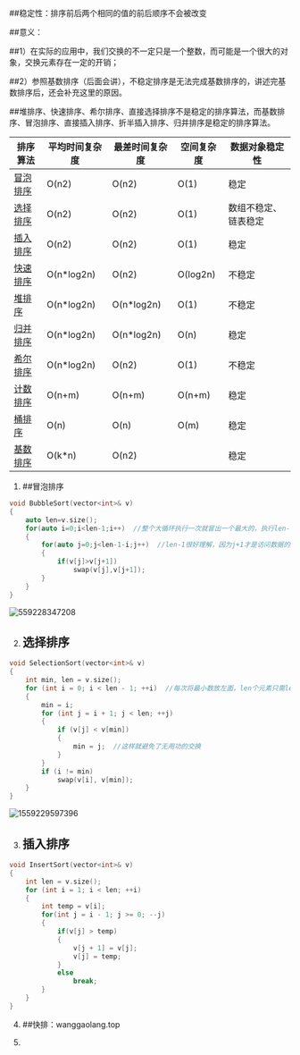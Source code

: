 ##稳定性：排序前后两个相同的值的前后顺序不会被改变

##意义：

##1）在实际的应用中，我们交换的不一定只是一个整数，而可能是一个很大的对象，交换元素存在一定的开销；

##2）参照基数排序（后面会讲），不稳定排序是无法完成基数排序的，讲述完基数排序后，还会补充这里的原因。

##堆排序、快速排序、希尔排序、直接选择排序不是稳定的排序算法，而基数排序、冒泡排序、直接插入排序、折半插入排序、归并排序是稳定的排序算法。



| 排序算法                                                     | 平均时间复杂度 | 最差时间复杂度 | 空间复杂度 | 数据对象稳定性       |
| ------------------------------------------------------------ | -------------- | -------------- | ---------- | -------------------- |
| [冒泡排序](https://github.com/huihut/interview/blob/master/Algorithm/BubbleSort.h) | O(n2)          | O(n2)          | O(1)       | 稳定                 |
| [选择排序](https://github.com/huihut/interview/blob/master/Algorithm/SelectionSort.h) | O(n2)          | O(n2)          | O(1)       | 数组不稳定、链表稳定 |
| [插入排序](https://github.com/huihut/interview/blob/master/Algorithm/InsertSort.h) | O(n2)          | O(n2)          | O(1)       | 稳定                 |
| [快速排序](https://github.com/huihut/interview/blob/master/Algorithm/QuickSort.h) | O(n*log2n)     | O(n2)          | O(log2n)   | 不稳定               |
| [堆排序](https://github.com/huihut/interview/blob/master/Algorithm/HeapSort.cpp) | O(n*log2n)     | O(n*log2n)     | O(1)       | 不稳定               |
| [归并排序](https://github.com/huihut/interview/blob/master/Algorithm/MergeSort.h) | O(n*log2n)     | O(n*log2n)     | O(n)       | 稳定                 |
| [希尔排序](https://github.com/huihut/interview/blob/master/Algorithm/ShellSort.h) | O(n*log2n)     | O(n2)          | O(1)       | 不稳定               |
| [计数排序](https://github.com/huihut/interview/blob/master/Algorithm/CountSort.cpp) | O(n+m)         | O(n+m)         | O(n+m)     | 稳定                 |
| [桶排序](https://github.com/huihut/interview/blob/master/Algorithm/BucketSort.cpp) | O(n)           | O(n)           | O(m)       | 稳定                 |
| [基数排序](https://github.com/huihut/interview/blob/master/Algorithm/RadixSort.h) | O(k*n)         | O(n2)          |            | 稳定                 |



1. ##冒泡排序

```c
void BubbleSort(vector<int>& v)
{
    auto len=v.size();
    for(auto i=0;i<len-1;i++)  //整个大循环执行一次就冒出一个最大的，执行len-1次就决定了len了个元素
    {
        for(auto j=0;j<len-1-i;j++)  //len-1很好理解，因为j+1才是访问数据的边界
        {
            if(v[j]>v[j+1])
                swap(v[j],v[j+1]);
        }
    }
}
```

![559228347208](C:\Users\宋洪栅\Desktop\笔记\排序算法图\1)



2. ## 选择排序

```c
void SelectionSort(vector<int>& v)
{
    int min, len = v.size();
    for (int i = 0; i < len - 1; ++i)  //每次将最小数放左面，len个元素只需len-1次
    {
        min = i;
        for (int j = i + 1; j < len; ++j)
        {
            if (v[j] < v[min])      
            {
                min = j;  //这样就避免了无用功的交换
            }
        }
        if (i != min)  
            swap(v[i], v[min]);
    }
}
```

![1559229597396](C:\Users\宋洪栅\Desktop\笔记\排序算法图\2)



3. ## 插入排序

```c
void InsertSort(vector<int>& v)
{
    int len = v.size();
    for (int i = 1; i < len; ++i)
    {
        int temp = v[i];
        for(int j = i - 1; j >= 0; --j)
        {
            if(v[j] > temp)
            {
                v[j + 1] = v[j];
                v[j] = temp;
            }
            else
                break;
        }
    }
}
```



4. ##快排：wanggaolang.top



5. 